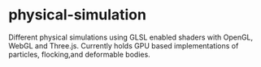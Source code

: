 physical-simulation
===================

Different physical simulations using GLSL enabled shaders with OpenGL, WebGL and Three.js. Currently holds GPU based implementations of particles, flocking,and  deformable bodies.

